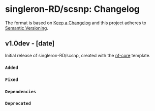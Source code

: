 # singleron-RD/scsnp: Changelog

The format is based on [Keep a Changelog](https://keepachangelog.com/en/1.0.0/)
and this project adheres to [Semantic Versioning](https://semver.org/spec/v2.0.0.html).

## v1.0dev - [date]

Initial release of singleron-RD/scsnp, created with the [nf-core](https://nf-co.re/) template.

### `Added`

### `Fixed`

### `Dependencies`

### `Deprecated`
